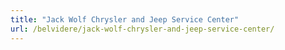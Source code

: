 ```yaml
---
title: "Jack Wolf Chrysler and Jeep Service Center"
url: /belvidere/jack-wolf-chrysler-and-jeep-service-center/
---
```


